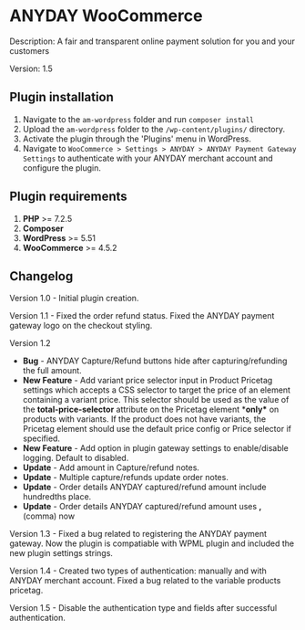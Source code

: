 # ANYDAY WooCommerce

Description: A fair and transparent online payment solution for you and your customers

Version: 1.5

## Plugin installation

1. Navigate to the `am-wordpress` folder and run `composer install`
2. Upload the `am-wordpress` folder to the `/wp-content/plugins/` directory.
3. Activate the plugin through the 'Plugins' menu in WordPress.
4. Navigate to `WooCommerce > Settings > ANYDAY > ANYDAY Payment Gateway Settings` to authenticate with your ANYDAY merchant account and configure the plugin.

## Plugin requirements

1. **PHP** >= 7.2.5
2. **Composer**
3. **WordPress** >= 5.51
4. **WooCommerce** >= 4.5.2

## Changelog

Version 1.0 - Initial plugin creation.

Version 1.1 - Fixed the order refund status. Fixed the ANYDAY payment gateway logo on the checkout styling.

Version 1.2

- **Bug** - ANYDAY Capture/Refund buttons hide after capturing/refunding the full amount.
- **New Feature** - Add variant price selector input in Product Pricetag settings which accepts a CSS selector to target the price of an element containing a variant price. This selector should be used as the value of the **total-price-selector** attribute on the Pricetag element ***only\*** on products with variants. If the product does not have variants, the Pricetag element should use the default price config or Price selector if specified.
- **New Feature** - Add option in plugin gateway settings to enable/disable logging. Default to disabled.
- **Update** - Add amount in Capture/refund notes.
- **Update** - Multiple capture/refunds update order notes.
- **Update** - Order details ANYDAY captured/refund amount include hundredths place.
- **Update** - Order details ANYDAY captured/refund amount uses **,** (comma) now

Version 1.3 - Fixed a bug related to registering the ANYDAY payment gateway. Now the plugin is compatiable with WPML plugin and included the new plugin settings strings.

Version 1.4 - Created two types of authentication: manually and with ANYDAY merchant account. Fixed a bug related to the variable products pricetag.

Version 1.5 - Disable the authentication type and fields after successful authentication.
